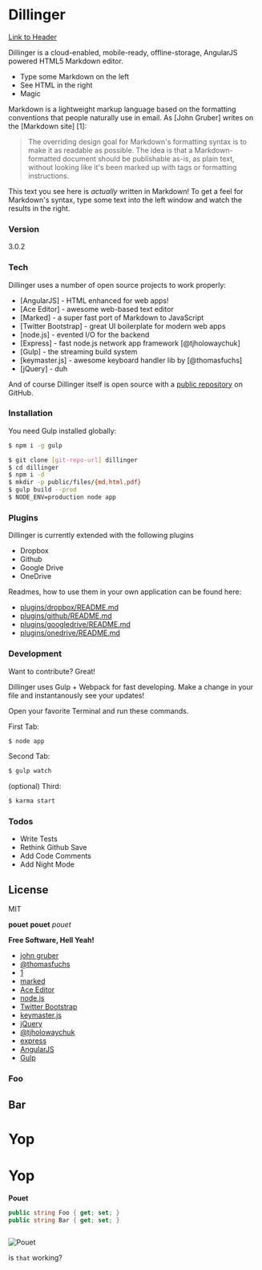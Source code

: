 ﻿# Dillinger
[Link to Header](#foo)

Dillinger is a cloud-enabled, mobile-ready, offline-storage, AngularJS powered HTML5 Markdown editor.

  - Type some Markdown on the left
  - See HTML in the right
  - Magic

Markdown is a lightweight markup language based on the formatting conventions that people naturally use in email.  As [John Gruber] writes on the [Markdown site] [1]:

> The overriding design goal for Markdown's
> formatting syntax is to make it as readable
> as possible. The idea is that a
> Markdown-formatted document should be
> publishable as-is, as plain text, without
> looking like it's been marked up with tags
> or formatting instructions.

This text you see here is *actually* written in Markdown! To get a feel for Markdown's syntax, type some text into the left window and watch the results in the right.

### Version
3.0.2

### Tech

Dillinger uses a number of open source projects to work properly:

* [AngularJS] - HTML enhanced for web apps!
* [Ace Editor] - awesome web-based text editor
* [Marked] - a super fast port of Markdown to JavaScript
* [Twitter Bootstrap] - great UI boilerplate for modern web apps
* [node.js] - evented I/O for the backend
* [Express] - fast node.js network app framework [@tjholowaychuk]
* [Gulp] - the streaming build system
* [keymaster.js] - awesome keyboard handler lib by [@thomasfuchs]
* [jQuery] - duh

And of course Dillinger itself is open source with a [public repository](https://github.com/joemccann/dillinger) on GitHub.

### Installation

You need Gulp installed globally:

```sh
$ npm i -g gulp
```

```sh
$ git clone [git-repo-url] dillinger
$ cd dillinger
$ npm i -d
$ mkdir -p public/files/{md,html,pdf}
$ gulp build --prod
$ NODE_ENV=production node app
```

### Plugins

Dillinger is currently extended with the following plugins

* Dropbox
* Github
* Google Drive
* OneDrive

Readmes, how to use them in your own application can be found here:

* [plugins/dropbox/README.md](https://github.com/joemccann/dillinger/tree/master/plugins/dropbox/README.md)
* [plugins/github/README.md](https://github.com/joemccann/dillinger/tree/master/plugins/github/README.md)
* [plugins/googledrive/README.md](https://github.com/joemccann/dillinger/tree/master/plugins/googledrive/README.md)
* [plugins/onedrive/README.md](https://github.com/joemccann/dillinger/tree/master/plugins/onedrive/README.md)

### Development

Want to contribute? Great!

Dillinger uses Gulp + Webpack for fast developing.
Make a change in your file and instantanously see your updates!

Open your favorite Terminal and run these commands.

First Tab:
```sh
$ node app
```

Second Tab:
```sh
$ gulp watch
```

(optional) Third:
```sh
$ karma start
```

### Todos

 - Write Tests
 - Rethink Github Save
 - Add Code Comments
 - Add Night Mode

License
----

MIT

__pouet__
**pouet**
*pouet*


**Free Software, Hell Yeah!**

- [john gruber](http://daringfireball.net)
- [@thomasfuchs](http://twitter.com/thomasfuchs)
- [1](http://daringfireball.net/projects/markdown/)
- [marked](https://github.com/chjj/marked)
- [Ace Editor](http://ace.ajax.org)
- [node.js](http://nodejs.org)
- [Twitter Bootstrap](http://twitter.github.com/bootstrap/)
- [keymaster.js](https://github.com/madrobby/keymaster)
- [jQuery](http://jquery.com)
- [@tjholowaychuk](http://twitter.com/tjholowaychuk)
- [express](http://expressjs.com)
- [AngularJS](http://angularjs.org)
- [Gulp](http://gulpjs.com)


### Foo
## Bar
# Yop
# Yop
**Pouet**
```csharp
public string Foo { get; set; }
public string Bar { get; set; }
```

```csharp[Code/Foo.cs]
```

![Pouet](http://www.ecoledesloisirs.fr/php-edl/images/couvertures/E116360.gif)

is `that` working?
